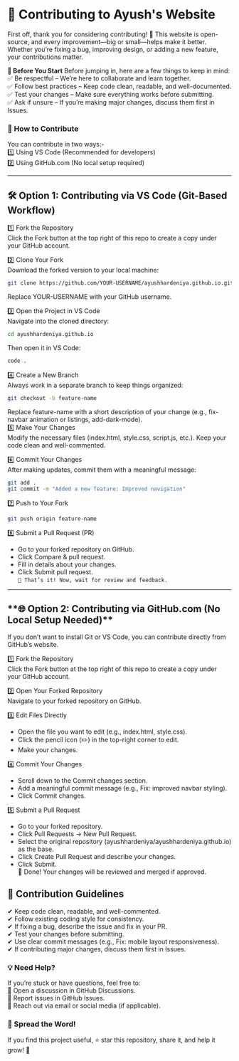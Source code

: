 <h1> 🤝 Contributing to Ayush's Website </h1>

First off, thank you for considering contributing! 🎉 This website is open-source, and every improvement—big or small—helps make it better. Whether you’re fixing a bug, improving design, or adding a new feature, your contributions matter.

**📌 Before You Start**
Before jumping in, here are a few things to keep in mind:<br>
✅ Be respectful – We’re here to collaborate and learn together.<br>
✅ Follow best practices – Keep code clean, readable, and well-documented.<br>
✅ Test your changes – Make sure everything works before submitting.<br>
✅ Ask if unsure – If you’re making major changes, discuss them first in Issues.<br>

### **🔧 How to Contribute**

You can contribute in two ways:- <br>
1️⃣ Using VS Code (Recommended for developers) <br>
2️⃣ Using GitHub.com (No local setup required) <br>

---

<h2> 🛠 Option 1: Contributing via VS Code (Git-Based Workflow) </h2>

1️⃣ Fork the Repository <br>
Click the Fork button at the top right of this repo to create a copy under your GitHub account. <br>

2️⃣ Clone Your Fork <br>
Download the forked version to your local machine: <br>
```bash
git clone https://github.com/YOUR-USERNAME/ayushhardeniya.github.io.git
```
Replace YOUR-USERNAME with your GitHub username. <br>

3️⃣ Open the Project in VS Code <br>
Navigate into the cloned directory: <br>
```bash
cd ayushhardeniya.github.io
```

Then open it in VS Code: <br>
```bash
code .
```


4️⃣ Create a New Branch <br>
Always work in a separate branch to keep things organized: <br>
```bash
git checkout -b feature-name
```
Replace feature-name with a short description of your change (e.g., fix-navbar animation or listings, add-dark-mode).
<br>
5️⃣ Make Your Changes <br>
Modify the necessary files (index.html, style.css, script.js, etc.). Keep your code clean and well-commented. <br>

6️⃣ Commit Your Changes <br>
After making updates, commit them with a meaningful message: <br>
```bash
git add .
git commit -m "Added a new feature: Improved navigation"
```

7️⃣ Push to Your Fork <br>
```bash
git push origin feature-name
```

8️⃣ Submit a Pull Request (PR) <br>
- Go to your forked repository on GitHub. <br>
- Click Compare & pull request. <br>
- Fill in details about your changes. <br>
- Click Submit pull request. <br>
`🎉 That’s it! Now, wait for review and feedback.`

---

<h2> **🌐 Option 2: Contributing via GitHub.com (No Local Setup Needed)** </h2>

If you don’t want to install Git or VS Code, you can contribute directly from GitHub’s website. <br>

1️⃣ Fork the Repository <br>
Click the Fork button at the top right of this repo to create a copy under your GitHub account. <br>

2️⃣ Open Your Forked Repository <br>
Navigate to your forked repository on GitHub. <br>

3️⃣ Edit Files Directly <br>
- Open the file you want to edit (e.g., index.html, style.css). <br>
- Click the pencil icon (✏️) in the top-right corner to edit. <br>
- Make your changes. <br>

4️⃣ Commit Your Changes
- Scroll down to the Commit changes section. <br>
- Add a meaningful commit message (e.g., Fix: improved navbar styling). <br>
- Click Commit changes.<br>

5️⃣ Submit a Pull Request <br>
- Go to your forked repository. <br>
- Click Pull Requests → New Pull Request. <br>
- Select the original repository (ayushhardeniya/ayushhardeniya.github.io) as the base. <br>
- Click Create Pull Request and describe your changes. <br>
- Click Submit. <br>
🎉 Done! Your changes will be reviewed and merged if approved. <br>

<h2> 📝 Contribution Guidelines </h2>

✔ Keep code clean, readable, and well-commented. <br>
✔ Follow existing coding style for consistency. <br>
✔ If fixing a bug, describe the issue and fix in your PR. <br>
✔ Test your changes before submitting. <br>
✔ Use clear commit messages (e.g., Fix: mobile layout responsiveness). <br>
✔ If contributing major changes, discuss them first in Issues. <br>

<h3>💡 Need Help? </h3>
If you’re stuck or have questions, feel free to: <br>
💬 Open a discussion in GitHub Discussions. <br>
🐞 Report issues in GitHub Issues. <br>
📧 Reach out via email or social media (if applicable). <br>

<h3> 📢 Spread the Word! </h3>
If you find this project useful, ⭐️ star this repository, share it, and help it grow! 🚀
